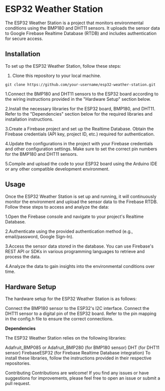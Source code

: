 # ESP32 Weather Station

The ESP32 Weather Station is a project that monitors environmental conditions using the BMP180 and DHT11 sensors. It uploads the sensor data to Google Firebase Realtime Database (RTDB) and includes authentication for secure access.

## Installation

To set up the ESP32 Weather Station, follow these steps:

1. Clone this repository to your local machine.

```shell
git clone https://github.com/your-username/esp32-weather-station.git
 ```
1.Connect the BMP180 and DHT11 sensors to the ESP32 board according to the wiring instructions provided in the "Hardware Setup" section below.

2.Install the necessary libraries for the ESP32 board, BMP180, and DHT11. Refer to the "Dependencies" section below for the required libraries and installation instructions.

3.Create a Firebase project and set up the Realtime Database. Obtain the Firebase credentials (API key, project ID, etc.) required for authentication.

4.Update the configurations in the project with your Firebase credentials and other configuration settings. Make sure to set the correct pin numbers for the BMP180 and DHT11 sensors.

5.Compile and upload the code to your ESP32 board using the Arduino IDE or any other compatible development environment.

## Usage

Once the ESP32 Weather Station is set up and running, it will continuously monitor the environment and upload the sensor data to the Firebase RTDB. Follow these steps to access and analyze the data:

1.Open the Firebase console and navigate to your project's Realtime Database.

2.Authenticate using the provided authentication method (e.g., email/password, Google Sign-In).

3.Access the sensor data stored in the database. You can use Firebase's REST API or SDKs in various programming languages to retrieve and process the data.

4.Analyze the data to gain insights into the environmental conditions over time.

## Hardware Setup

The hardware setup for the ESP32 Weather Station is as follows:

Connect the BMP180 sensor to the ESP32's I2C interface.
Connect the DHT11 sensor to a digital pin of the ESP32 board.
Refer to the pin mapping in the config.h file to ensure the correct connections.

**Dependencies**

The ESP32 Weather Station relies on the following libraries:

Adafruit_BMP085 or Adafruit_BMP280 (for BMP180 sensor)
DHT (for DHT11 sensor)
FirebaseESP32 (for Firebase Realtime Database integration)
To install these libraries, follow the instructions provided in their respective repositories.

Contributing
Contributions are welcome! If you find any issues or have suggestions for improvements, please feel free to open an issue or submit a pull request.
